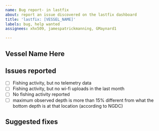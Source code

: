 ```yaml
---
name: Bug report- in lastfix
about: report an issue discovered on the lastfix dashboard
title: 'lastfix: [VESSEL_NAME]'
labels: bug, help wanted
assignees: xhx509, jamespatrickmanning, GMaynard1

---
```


## Vessel Name Here

## Issues reported
- [ ] Fishing activity, but no telemetry data
- [ ] Fishing activity, but no wi-fi uploads in the last month
- [ ] No fishing activity reported 
- [ ] maximum observed depth is more than 15% different from what the bottom depth is at that location (according to NGDC)

## Suggested fixes
